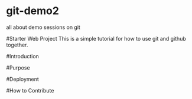 # git-demo2
all about demo sessions on git

#Starter Web Project
This is a simple tutorial for how to use git and github together.

#Introduction

#Purpose

#Deployment

#How to Contribute

